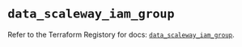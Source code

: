 # `data_scaleway_iam_group`

Refer to the Terraform Registory for docs: [`data_scaleway_iam_group`](https://registry.terraform.io/providers/scaleway/scaleway/2.27.0/docs/data-sources/iam_group).
